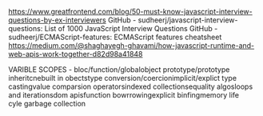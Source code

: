 https://www.greatfrontend.com/blog/50-must-know-javascript-interview-questions-by-ex-interviewers
GitHub - sudheerj/javascript-interview-questions: List of 1000 JavaScript Interview Questions
GitHub - sudheerj/ECMAScript-features: ECMAScript features cheatsheet
https://medium.com/@shaghayegh-ghavami/how-javascript-runtime-and-web-apis-work-together-d82d98a41848

VARIBLE SCOPES - bloc/function/globalobject prototype/prototype inheritcnebuilt in obectstype conversion/coercionimplicit/explict type castingvalue comparsion operatorsindexed collectionsequality algosloops and iterationsdom apisfunction bowrrowingexplicit binfingmemory life cyle garbage collection